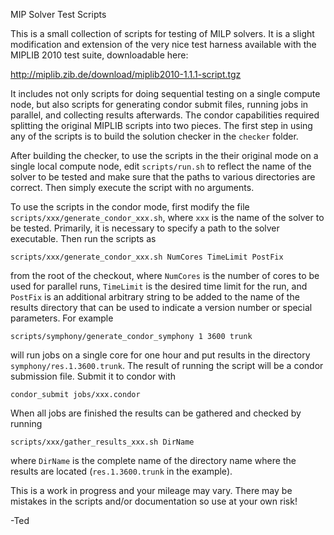 MIP Solver Test Scripts

This is a small collection of scripts for testing of MILP solvers. 
It is a slight modification and extension of the very nice test harness 
available with the MIPLIB 2010 test suite, downloadable here:

http://miplib.zib.de/download/miplib2010-1.1.1-script.tgz

It includes not only scripts for doing sequential testing on a 
single compute node, but also scripts for generating condor submit
files, running jobs in parallel, and collecting results afterwards.
The condor capabilities required splitting the original MIPLIB
scripts into two pieces. The first step in using any of the scripts
is to build the solution checker in the ```checker``` folder.

After building the checker, to use the scripts in the their original
mode on a single local compute node, edit ```scripts/run.sh``` to reflect 
the name of the solver to be tested and make sure that the paths to
various directories are correct. Then simply execute the script with no
arguments.

To use the scripts in the condor mode, first modify the file
```scripts/xxx/generate_condor_xxx.sh```, where ```xxx``` is the name of 
the solver to be tested. Primarily, it is necessary to specify a path
to the solver executable. Then run the scripts as
```
scripts/xxx/generate_condor_xxx.sh NumCores TimeLimit PostFix
```
from the root of the checkout, where ```NumCores``` is the number of cores 
to be used for parallel runs, ```TimeLimit``` is the desired time limit for 
the run, and ```PostFix``` is an additional arbitrary string to be added to 
the name of the results directory that can be used to indicate a version 
number or special parameters. For example
```
scripts/symphony/generate_condor_symphony 1 3600 trunk
```
will run jobs on a single core for one hour and put results in the 
directory ```symphony/res.1.3600.trunk```. The result of running the script 
will be a condor submission file. Submit it to condor with
```
condor_submit jobs/xxx.condor
```
When all jobs are finished the results can be gathered and checked by
running
```
scripts/xxx/gather_results_xxx.sh DirName
```
where ```DirName``` is the complete name of the directory name where
the results are located (```res.1.3600.trunk``` in the example).

This is a work in progress and your mileage may vary. There may be
mistakes in the scripts and/or documentation so use at your own risk!

-Ted